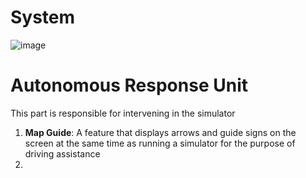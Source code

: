 # System

![image](https://github.com/ArielMobileLab/System/assets/76939624/a380580e-8055-43fc-a9a6-a0f92336b989)

# Autonomous Response Unit

This part is responsible for intervening in the simulator
1) **Map Guide**: A feature that displays arrows and guide signs on the screen at the same time as running a simulator for the purpose of driving assistance
2) 
